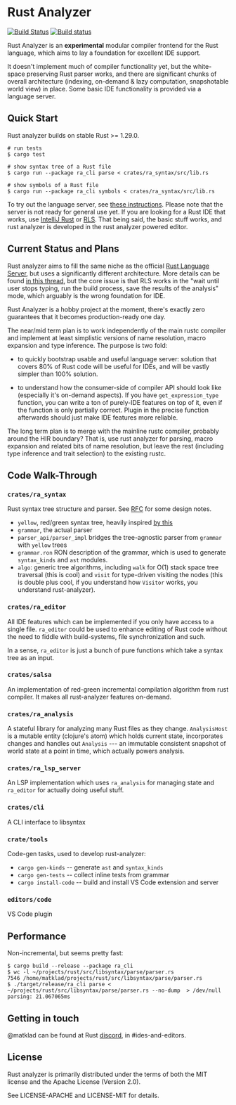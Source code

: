 # Rust Analyzer

[![Build Status](https://travis-ci.org/rust-analyzer/rust-analyzer.svg?branch=master)](https://travis-ci.org/rust-analyzer/rust-analyzer)
[![Build status](https://ci.appveyor.com/api/projects/status/vtt455oi3hjy9uvk/branch/master?svg=true)](https://ci.appveyor.com/project/matklad/rust-analyzer/branch/master)


Rust Analyzer is an **experimental** modular compiler frontend for the
Rust language, which aims to lay a foundation for excellent IDE
support.

It doesn't implement much of compiler functionality yet, but the
white-space preserving Rust parser works, and there are significant
chunks of overall architecture (indexing, on-demand & lazy
computation, snapshotable world view) in place. Some basic IDE
functionality is provided via a language server.

## Quick Start

Rust analyzer builds on stable Rust >= 1.29.0.

```
# run tests
$ cargo test

# show syntax tree of a Rust file
$ cargo run --package ra_cli parse < crates/ra_syntax/src/lib.rs

# show symbols of a Rust file
$ cargo run --package ra_cli symbols < crates/ra_syntax/src/lib.rs
```

To try out the language server, see [these
instructions](./editors/README.md). Please note that the server is not
ready for general use yet. If you are looking for a Rust IDE that
works, use [IntelliJ
Rust](https://github.com/intellij-rust/intellij-rust) or
[RLS](https://github.com/rust-lang-nursery/rls). That being said, the
basic stuff works, and rust analyzer is developed in the rust analyzer
powered editor.


## Current Status and Plans

Rust analyzer aims to fill the same niche as the official [Rust
Language Server](https://github.com/rust-lang-nursery/rls), but uses a
significantly different architecture. More details can be found [in
this
thread](https://internals.rust-lang.org/t/2019-strategy-for-rustc-and-the-rls/8361),
but the core issue is that RLS works in the "wait until user stops
typing, run the build process, save the results of the analysis" mode,
which arguably is the wrong foundation for IDE.

Rust Analyzer is a hobby project at the moment, there's exactly zero
guarantees that it becomes production-ready one day.

The near/mid term plan is to work independently of the main rustc
compiler and implement at least simplistic versions of name
resolution, macro expansion and type inference. The purpose is two
fold:

* to quickly bootstrap usable and useful language server: solution
  that covers 80% of Rust code will be useful for IDEs, and will be
  vastly simpler than 100% solution.
  
* to understand how the consumer-side of compiler API should look like
  (especially it's on-demand aspects). If you have
  `get_expression_type` function, you can write a ton of purely-IDE
  features on top of it, even if the function is only partially
  correct. Plugin in the precise function afterwards should just make
  IDE features more reliable.
  
The long term plan is to merge with the mainline rustc compiler,
probably around the HIR boundary? That is, use rust analyzer for
parsing, macro expansion and related bits of name resolution, but
leave the rest (including type inference and trait selection) to the
existing rustc.

## Code Walk-Through

### `crates/ra_syntax`

Rust syntax tree structure and parser. See
[RFC](https://github.com/rust-lang/rfcs/pull/2256) for some design
notes.

- `yellow`, red/green syntax tree, heavily inspired [by this](https://github.com/apple/swift/tree/ab68f0d4cbf99cdfa672f8ffe18e433fddc8b371/lib/Syntax)
- `grammar`, the actual parser
- `parser_api/parser_impl` bridges the tree-agnostic parser from `grammar` with `yellow` trees
- `grammar.ron` RON description of the grammar, which is used to
  generate `syntax_kinds` and `ast` modules.
- `algo`: generic tree algorithms, including `walk` for O(1) stack
  space tree traversal (this is cool) and `visit` for type-driven
  visiting the nodes (this is double plus cool, if you understand how
  `Visitor` works, you understand rust-analyzer).


### `crates/ra_editor`

All IDE features which can be implemented if you only have access to a
single file. `ra_editor` could be used to enhance editing of Rust code
without the need to fiddle with build-systems, file
synchronization and such.

In a sense, `ra_editor` is just a bunch of pure functions which take a
syntax tree as an input.

### `crates/salsa`

An implementation of red-green incremental compilation algorithm from
rust compiler. It makes all rust-analyzer features on-demand.


### `crates/ra_analysis`

A stateful library for analyzing many Rust files as they change.
`AnalysisHost` is a mutable entity (clojure's atom) which holds
current state, incorporates changes and handles out `Analysis` --- an
immutable consistent snapshot of world state at a point in time, which
actually powers analysis.


### `crates/ra_lsp_server`

An LSP implementation which uses `ra_analysis` for managing state and
`ra_editor` for actually doing useful stuff.


### `crates/cli`

A CLI interface to libsyntax

### `crate/tools`

Code-gen tasks, used to develop rust-analyzer:

- `cargo gen-kinds` -- generate `ast` and `syntax_kinds`
- `cargo gen-tests` -- collect inline tests from grammar
- `cargo install-code` -- build and install VS Code extension and server

### `editors/code`

VS Code plugin


## Performance

Non-incremental, but seems pretty fast:

```
$ cargo build --release --package ra_cli
$ wc -l ~/projects/rust/src/libsyntax/parse/parser.rs
7546 /home/matklad/projects/rust/src/libsyntax/parse/parser.rs
$ ./target/release/ra_cli parse < ~/projects/rust/src/libsyntax/parse/parser.rs --no-dump  > /dev/null
parsing: 21.067065ms
```

## Getting in touch

@matklad can be found at Rust
[discord](https://discordapp.com/invite/rust-lang), in
#ides-and-editors.


## License

Rust analyzer is primarily distributed under the terms of both the MIT
license and the Apache License (Version 2.0).

See LICENSE-APACHE and LICENSE-MIT for details.
